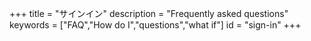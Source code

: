 +++
title = "サインイン"
description = "Frequently asked questions"
keywords = ["FAQ","How do I","questions","what if"]
id = "sign-in"
+++


